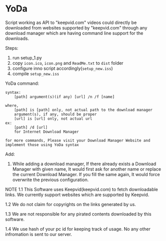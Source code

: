 # YoDa
Script working as API to "keepvid.com"
videos could directly be downloaded from websites supported by "keepvid.com" through any download manager which are having command line support for the downloads.

Steps:
  1. run setup_1.py
  2. copy `icon.ico`, `icon.png` and `ReadMe.txt` to `dist` folder
  3. configure inno script accordingly(`setup_new.iss`)
  4. compile `setup_new.iss`
  

YoDa command:

	syntax:
		[path] argument(s)(if any) [url] /n /f [name]
	
	where,
		[path] is [path] only, not actual path to the download manager
		argument(s), if any, should be proper
		[url] is [url] only, not actual url
	ex:
		[path] /d [url]
		for Internet Download Manager
	
	for more commands, Please visit your Download Manager Website and implement those using YoDa syntax
Add:
1. While adding a download manager, If there already exists a Download Manager with given name, It would first ask for another name or replace the current Download Manager. If you fill the same again, It would force overwrite the previous configuration.


NOTE
1.1
This Software uses Keepvid(keepvid.com) to fetch downloadable links. We currently support websites which are supported by Keepvid.

1.2
We do not claim for copyrights on the links generated by us.

1.3
We are not responsible for any pirated contents downloaded by this software.

1.4
We use hash of your pc id for keeping track of usage. No any other infromation is sent to our server.
  
